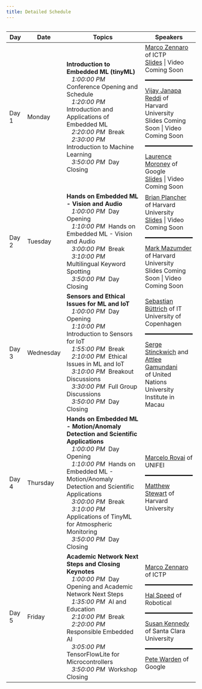```yaml
---
title: Detailed Schedule
---
```


<h2><div id = "LOCAL_TIME"></div></h2>

<table>
  <thead>
    <tr>
      <th>Day</th>
      <th>Date</th>
      <th>Topics</th>
      <th>Speakers</th>
    </tr>
  </thead>
  <tbody>
    <tr>
      <td>Day 1</td>
      <td>Monday</td>
      <td><b>Introduction to Embedded ML (tinyML)</b><br>
        &nbsp;&nbsp;&nbsp;<i class="GMT_TIME">1:00:00 PM</i>&nbsp; Conference Opening and Schedule<br>
        &nbsp;&nbsp;&nbsp;<i class="GMT_TIME">1:20:00 PM</i>&nbsp; Introduction and Applications of Embedded ML<br>
        &nbsp;&nbsp;&nbsp;<i class="GMT_TIME">2:20:00 PM</i>&nbsp; Break<br>
        &nbsp;&nbsp;&nbsp;<i class="GMT_TIME">2:30:00 PM</i>&nbsp; Introduction to Machine Learning<br>
        &nbsp;&nbsp;&nbsp;<i class="GMT_TIME">3:50:00 PM</i>&nbsp; Day Closing<br>
      </td>
      <td>
        <a href="http://users.ictp.it/~mzennaro/">Marco Zennaro</a> of ICTP<br>
        <a href="{{ site.baseurl }}/assets/slides/WorkshopOpening.pdf">Slides</a> | Video Coming Soon
        <hr style="height:3px;"/>
        <a href="https://scholar.harvard.edu/vijay-janapa-reddi/home">Vijay Janapa Reddi</a> of Harvard University<br>
        Slides Coming Soon | Video Coming Soon
        <hr style="height:3px;"/>
        <a href="https://laurencemoroney.com/">Laurence Moroney</a> of Google<br>
        <a href="{{ site.baseurl }}/assets/slides/MayTheTensorsFlow.pdf">Slides</a> | Video Coming Soon
      </td>
    </tr>
    <tr>
      <td>Day 2</td>
      <td>Tuesday</td>
      <td><b>Hands on Embedded ML - Vision and Audio</b><br>
        &nbsp;&nbsp;&nbsp;<i class="GMT_TIME">1:00:00 PM</i>&nbsp; Day Opening<br>
        &nbsp;&nbsp;&nbsp;<i class="GMT_TIME">1:10:00 PM</i>&nbsp; Hands on Embedded ML - Vision and Audio<br>
        &nbsp;&nbsp;&nbsp;<i class="GMT_TIME">3:00:00 PM</i>&nbsp; Break<br>
        &nbsp;&nbsp;&nbsp;<i class="GMT_TIME">3:10:00 PM</i>&nbsp; Multilingual Keyword Spotting<br>
        &nbsp;&nbsp;&nbsp;<i class="GMT_TIME">3:50:00 PM</i>&nbsp; Day Closing
      </td>
      <td>
        <a href="https://brianplancher.com/">Brian Plancher</a> of Harvard University<br>
        <a href="{{ site.baseurl }}/assets/slides/HandsOnVisionAudio.pdf">Slides</a> | Video Coming Soon
        <hr style="height:3px;"/>
        <a href="https://markmaz.com/">Mark Mazumder</a> of Harvard University<br>
        Slides Coming Soon | Video Coming Soon
      </td>
    </tr>
    <tr>
      <td>Day 3</td>
      <td>Wednesday</td>
      <td><b>Sensors and Ethical Issues for ML and IoT</b><br>
        &nbsp;&nbsp;&nbsp;<i class="GMT_TIME">1:00:00 PM</i>&nbsp; Day Opening<br>
        &nbsp;&nbsp;&nbsp;<i class="GMT_TIME">1:10:00 PM</i>&nbsp; Introduction to Sensors for IoT<br>
        &nbsp;&nbsp;&nbsp;<i class="GMT_TIME">1:55:00 PM</i>&nbsp; Break<br>
        &nbsp;&nbsp;&nbsp;<i class="GMT_TIME">2:10:00 PM</i>&nbsp; Ethical Issues in ML and IoT<br>
        &nbsp;&nbsp;&nbsp;<i class="GMT_TIME">3:10:00 PM</i>&nbsp; Breakout Discussions<br>
        &nbsp;&nbsp;&nbsp;<i class="GMT_TIME">3:30:00 PM</i>&nbsp; Full Group Discussions<br>
        &nbsp;&nbsp;&nbsp;<i class="GMT_TIME">3:50:00 PM</i>&nbsp; Day Closing
      </td>
      <td>
        <a href="https://nsrc.org/sites/all/themes/nsrc/bios/SebastianBuettrich.html">Sebastian Büttrich</a> of IT University of Copenhagen
        <hr style="height:3px;"/>
        <a href="https://cs.unu.edu/people/experts/15926.html">Serge Stinckwich</a> and <a href="https://unu.edu/experts/15908.html">Attlee Gamundani</a><br>
        of United Nations University Institute in Macau<br>
      </td>
    </tr>
    <tr>
      <td>Day 4</td>
      <td>Thursday</td>
      <td><b>Hands on Embedded ML - Motion/Anomaly Detection and Scientific Applications</b><br>
        &nbsp;&nbsp;&nbsp;<i class="GMT_TIME">1:00:00 PM</i>&nbsp; Day Opening<br>
        &nbsp;&nbsp;&nbsp;<i class="GMT_TIME">1:10:00 PM</i>&nbsp; Hands on Embedded ML - Motion/Anomaly Detection and Scientific Applications<br>
        &nbsp;&nbsp;&nbsp;<i class="GMT_TIME">3:00:00 PM</i>&nbsp; Break<br>
        &nbsp;&nbsp;&nbsp;<i class="GMT_TIME">3:10:00 PM</i>&nbsp; Applications of TinyML for Atmospheric Monitoring<br>
        &nbsp;&nbsp;&nbsp;<i class="GMT_TIME">3:50:00 PM</i>&nbsp; Day Closing
      </td>
      <td>
        <a href="https://www.linkedin.com/in/marcelo-jose-rovai-brazil-chile/">Marcelo Rovai</a> of UNIFEI<br>
        <hr style="height:3px;"/>
        <a href="http://mpstewart.net/">Matthew Stewart</a> of Harvard University</td>
    </tr>
    <tr>
      <td>Day 5</td>
      <td>Friday</td>
      <td><b>Academic Network Next Steps and Closing Keynotes</b><br>
        &nbsp;&nbsp;&nbsp;<i class="GMT_TIME">1:00:00 PM</i>&nbsp; Day Opening and Academic Network Next Steps<br>
        &nbsp;&nbsp;&nbsp;<i class="GMT_TIME">1:35:00 PM</i>&nbsp; AI and Education<br>
        &nbsp;&nbsp;&nbsp;<i class="GMT_TIME">2:10:00 PM</i>&nbsp; Break<br>
        &nbsp;&nbsp;&nbsp;<i class="GMT_TIME">2:20:00 PM</i>&nbsp; Responsible Embedded AI<br>
        &nbsp;&nbsp;&nbsp;<i class="GMT_TIME">3:05:00 PM</i>&nbsp; TensorFlowLite for Microcontrollers<br>
        &nbsp;&nbsp;&nbsp;<i class="GMT_TIME">3:50:00 PM</i>&nbsp; Workshop Closing
      </td>
      <td>
        <a href="http://users.ictp.it/~mzennaro/">Marco Zennaro</a> of ICTP<br>
        <hr style="height:3px;"/>
        <a href="https://www.linkedin.com/in/halspeed/">Hal Speed</a> of Robotical<br>
        <hr style="height:3px;"/>
        <a href="https://www.susan-kennedy.com/">Susan Kennedy</a> of Santa Clara University<br>
        <hr style="height:3px;"/>
        <a href="https://petewarden.com/">Pete Warden</a> of Google</td>
    </tr>
  </tbody>
</table>

<script>
  // top time
  var start = new Date('10/18/2021 1:00:00 PM UTC');
  var end = new Date('10/18/2021 4:00:00 PM UTC');
  var localTime = start.toLocaleTimeString([], {timeStyle: 'short'}) + " to " + end.toLocaleTimeString([], {timeStyle: 'short'});
  var startString = "The workshop will run each day from 1:00 PM to 4:00 PM GMT which is "
  var endString = " in your local timezone (according to your computer system time). Times below adjusted to that time zone. Exact timing subject to change."
  document.getElementById('LOCAL_TIME').innerHTML = startString + localTime + endString;
  
  // all times
  var timeElements = document.getElementsByClassName("GMT_TIME");
  for (var i = 0; i < timeElements.length; i++) {
    dateStr = '10/18/2021 ' + timeElements[i].innerHTML + ' UTC'
    var gmt_time = new Date(dateStr);
    timeElements[i].innerHTML = gmt_time.toLocaleTimeString([], {timeStyle: 'short'})
  }
</script>